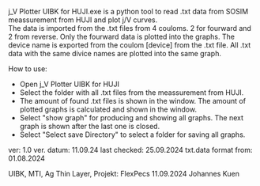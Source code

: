 j_V Plotter UIBK for HUJI.exe is a python tool to read .txt data from SOSIM meassurement from HUJI and plot j/V curves.  
The data is imported from the .txt files from 4 couloms. 2 for fourward and 2 from reverse. Only the fourward data is plotted into the graphs.
The device name is exported from the coulom [device] from the .txt file. All .txt data with the same divice names are plotted into the same graph.

How to use:
- Open j_V Plotter UIBK for HUJI
- Select the folder with all .txt files from the meassurement from HUJI.
- The amount of found .txt files is shown in the window. The amount of plotted graphs is calculated and shown in the window.
- Select "show graph" for producing and showing all graphs. The next graph is shown after the last one is closed.
- Select "Select save Directory" to select a folder for saving all graphs.
 

ver: 1.0
ver. datum: 11.09.24
last checked: 25.09.2024
txt.data format from: 01.08.2024


UIBK, MTI, Ag Thin Layer, Projekt: FlexPecs 11.09.2024 Johannes Kuen 

